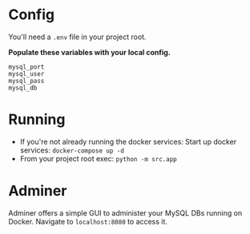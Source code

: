 # Config

You'll need a `.env` file in your project root.

**Populate these variables with your local config.**

```
mysql_port
mysql_user
mysql_pass
mysql_db
```


# Running

- If you're not already running the docker services: Start up docker services: `docker-compose up -d`
- From your project root exec: `python -m src.app`

# Adminer

Adminer offers a simple GUI to administer your MySQL DBs running on Docker. Navigate to `localhost:8080` to access it.

